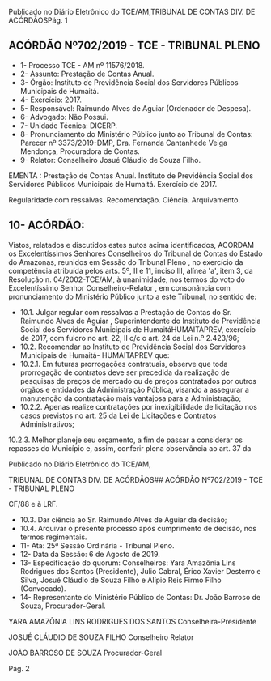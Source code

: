 Publicado  no  Diário  Eletrônico do TCE/AM,TRIBUNAL DE CONTAS DIV. DE ACÓRDÃOSPág. 1

## ACÓRDÃO Nº702/2019 - TCE - TRIBUNAL PLENO

- 1- Processo TCE - AM nº 11576/2018.
- 2- Assunto: Prestação de Contas Anual.
- 3- Órgão: Instituto de Previdência Social dos Servidores Públicos Municipais de Humaitá.
- 4- Exercício: 2017.
- 5- Responsável: Raimundo Alves de Aguiar (Ordenador de Despesa).
- 6- Advogado: Não Possui.
- 7- Unidade Técnica: DICERP.
- 8- Pronunciamento  do  Ministério  Público  junto  ao  Tribunal  de  Contas: Parecer  nº 3373/2019-DMP,  Dra. Fernanda Cantanhede  Veiga Mendonça,  Procuradora de Contas.
- 9- Relator: Conselheiro Josué Cláudio de Souza Filho.

EMENTA :  Prestação  de  Contas  Anual.  Instituto  de Previdência Social dos Servidores Públicos Municipais de Humaitá. Exercício de 2017.

Regularidade com ressalvas. Recomendação. Ciência. Arquivamento.

## 10-  ACÓRDÃO:

Vistos, relatados e discutidos estes autos acima identificados, ACORDAM os Excelentíssimos Senhores Conselheiros do Tribunal de Contas do Estado do Amazonas, reunidos em Sessão do Tribunal Pleno , no exercício da competência atribuída pelos arts. 5º, II e 11, inciso III, alínea 'a', item 3, da Resolução n. 04/2002-TCE/AM, à unanimidade, nos termos do voto do Excelentíssimo Senhor Conselheiro-Relator , em consonância com pronunciamento do Ministério Público junto a este Tribunal, no sentido de:

- 10.1. Julgar regular com  ressalvas a Prestação de Contas do Sr. Raimundo Alves de Aguiar , Superintendente do Instituto de Previdência Social dos Servidores Municipais de HumaitáHUMAITAPREV, exercício de 2017, com fulcro no art. 22, II c/c o art. 24 da Lei n.º 2.423/96;
- 10.2. Recomendar ao Instituto de Previdência Social dos Servidores Municipais de Humaitá- HUMAITAPREV que:
- 10.2.1. Em futuras prorrogações contratuais, observe que toda prorrogação de contratos deve ser precedida da realização de pesquisas de  preços  de  mercado  ou  de  preços  contratados  por  outros  órgãos  e entidades da Administração Pública, visando a assegurar a manutenção da contratação mais vantajosa para a Administração;
- 10.2.2. Apenas realize contratações por inexigibilidade de licitação nos casos previstos no art. 25 da Lei de Licitações e Contratos Administrativos;

10.2.3. Melhor planeje seu orçamento, a fim de passar a considerar os repasses do Município e, assim, conferir plena observância ao art. 37 da

Publicado  no  Diário  Eletrônico do TCE/AM,

TRIBUNAL DE CONTAS DIV. DE ACÓRDÃOS## ACÓRDÃO Nº702/2019 - TCE - TRIBUNAL PLENO

CF/88 e à LRF.

- 10.3. Dar ciência ao Sr. Raimundo Alves de Aguiar da decisão;
- 10.4. Arquivar o presente processo após cumprimento de decisão, nos termos regimentais.
- 11-  Ata: 25ª Sessão Ordinária - Tribunal Pleno.
- 12-  Data da Sessão: 6 de Agosto de 2019.
- 13-  Especificação  do  quorum: Conselheiros: Yara  Amazônia  Lins  Rodrigues  dos Santos  (Presidente),  Julio  Cabral,  Érico  Xavier  Desterro  e  Silva,  Josué  Cláudio  de Souza Filho e Alípio Reis Firmo Filho (Convocado).
- 14-  Representante  do  Ministério  Público  de  Contas: Dr. João  Barroso  de  Souza, Procurador-Geral.

YARA AMAZÔNIA LINS RODRIGUES DOS SANTOS Conselheira-Presidente

JOSUÉ CLÁUDIO DE SOUZA FILHO Conselheiro Relator

JOÃO BARROSO DE SOUZA Procurador-Geral

Pág. 2